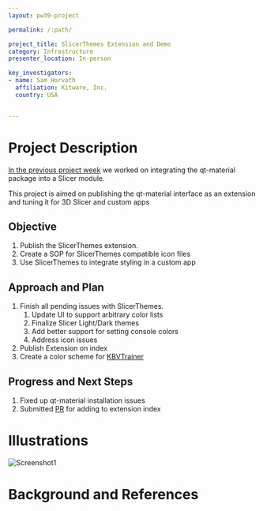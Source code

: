 ```yaml
---
layout: pw39-project

permalink: /:path/

project_title: SlicerThemes Extension and Demo
category: Infrastructure
presenter_location: In-person

key_investigators:
- name: Sam Horvath
  affiliation: Kitware, Inc.
  country: USA


---
```


# Project Description

<!-- Add a short paragraph describing the project. -->
[In the previous project week](https://projectweek.na-mic.org/PW38_2023_GranCanaria/Projects/SlicerQSS/) we worked on integrating the qt-material package into a Slicer module. 

This project is aimed on publishing the qt-material interface as an extension and tuning it for 3D Slicer and custom apps

## Objective

<!-- Describe here WHAT you would like to achieve (what you will have as end result). -->

1. Publish the SlicerThemes extension.
1. Create a SOP for SlicerThemes compatible icon files
1. Use SlicerThemes to integrate styling in a custom app

## Approach and Plan

<!-- Describe here HOW you would like to achieve the objectives stated above. -->

1. Finish all pending issues with SlicerThemes.
    1. Update UI to support arbitrary color lists
    1. Finalize Slicer Light/Dark themes
    1. Add better support for setting console colors
    1. Address icon issues
1. Publish Extension on index
1. Create a color scheme for [KBVTrainer](https://www.kitware.com/introducing-imstk-part2/)

## Progress and Next Steps

<!-- Update this section as you make progress, describing of what you have ACTUALLY DONE.
     If there are specific steps that you could not complete then you can describe them here, too. -->
1. Fixed up qt-material installation issues
1. Submitted [PR](https://github.com/Slicer/ExtensionsIndex/pull/1947) for adding to extension index


# Illustrations

<!-- Add pictures and links to videos that demonstrate what has been accomplished.
![Description of picture](Example2.jpg)
![Some more images](Example2.jpg)
-->

![Screenshot1](https://github.com/NA-MIC/ProjectWeek/assets/25040869/58bb575b-aad1-4cb3-a385-2f3e051ce4ef)

# Background and References

<!-- If you developed any software, include link to the source code repository.
     If possible, also add links to sample data, and to any relevant publications. -->
